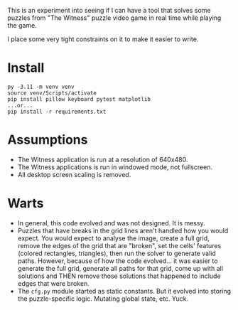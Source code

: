 This is an experiment into seeing if I can have a tool that solves some puzzles from 
"The Witness" puzzle video game in real time while playing the game.

I place some very tight constraints on it to make it easier to write.


# Install

    py -3.11 -m venv venv
    source venv/Scripts/activate
    pip install pillow keyboard pytest matplotlib
    ...or...
    pip install -r requirements.txt


# Assumptions
- The Witness application is run at a resolution of 640x480.
- The Witness applications is run in windowed mode, not fullscreen.
- All desktop screen scaling is removed. 


# Warts
- In general, this code evolved and was not designed.  It is messy.
- Puzzles that have breaks in the grid lines aren't handled how you would expect. You would expect to analyse
  the image, create a full grid, remove the edges of the grid that are "broken", set the cells' features (colored
  rectangles, triangles), then run the solver to generate valid paths.  However, because of how the code evolved... it
  was easier to generate the full grid, generate all paths for that grid, come up with all solutions and THEN remove
  those solutions that happened to include edges that were broken.
- The `cfg.py` module started as static constants. But it evolved into storing the puzzle-specific logic. Mutating global
  state, etc. Yuck.
